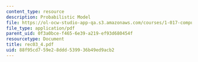 ```yaml
---
content_type: resource
description: Probabilistic Model
file: https://ol-ocw-studio-app-qa.s3.amazonaws.com/courses/1-017-computing-and-data-analysis-for-environmental-applications-fall-2003/88f95cd759e28ddd539936b49ed9acb2_rec03_4.pdf
file_type: application/pdf
parent_uid: 0f3a0bce-f465-6e39-a219-ef93d680454f
resourcetype: Document
title: rec03_4.pdf
uid: 88f95cd7-59e2-8ddd-5399-36b49ed9acb2
---
```

